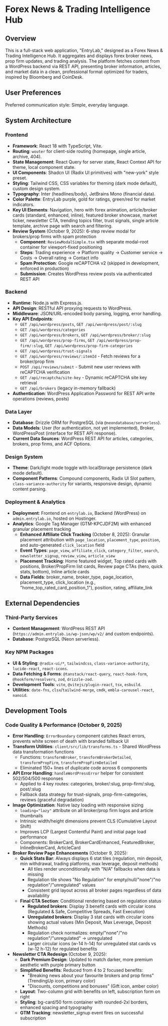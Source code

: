 # Forex News & Trading Intelligence Hub

## Overview
This is a full-stack web application, "EntryLab," designed as a Forex News & Trading Intelligence Hub. It aggregates and displays forex broker news, prop firm updates, and trading analysis. The platform fetches content from a WordPress backend via REST API, presenting broker information, articles, and market data in a clean, professional format optimized for traders, inspired by Bloomberg and CoinDesk.

## User Preferences
Preferred communication style: Simple, everyday language.

## System Architecture

### Frontend
- **Framework**: React 18 with TypeScript, Vite.
- **Routing**: `wouter` for client-side routing (homepage, single article, archive, 404).
- **State Management**: React Query for server state, React Context API for theme, local component state.
- **UI Components**: Shadcn UI (Radix UI primitives) with "new-york" style preset.
- **Styling**: Tailwind CSS, CSS variables for theming (dark mode default), custom design system.
- **Typography**: Inter (headlines/body), JetBrains Mono (financial data).
- **Color Palette**: EntryLab purple, gold for ratings, green/red for market indicators.
- **Key UI Elements**: Navigation, hero with forex animation, article/broker cards (standard, enhanced, inline), featured broker showcase, market ticker, newsletter CTA, trending topics filter, trust signals, single article template, archive page with search and filtering.
- **Review System** (October 9, 2025): 6-step review modal for brokers/prop firms with spam protection
  - **Component**: `ReviewModalSimple.tsx` with separate modal-root container for viewport-fixed positioning
  - **Steps**: Trading experience → Platform quality → Customer service → Costs → Overall rating → Contact info
  - **Spam Protection**: Google reCAPTCHA v2 (skipped in development, enforced in production)
  - **Submission**: Creates WordPress review posts via authenticated REST API

### Backend
- **Runtime**: Node.js with Express.js.
- **API Design**: RESTful API proxying requests to WordPress.
- **Middleware**: JSON/URL-encoded body parsing, logging, error handling.
- **Key API Endpoints**:
    - `GET /api/wordpress/posts`, `GET /api/wordpress/post/:slug`
    - `GET /api/wordpress/categories`
    - `GET /api/wordpress/brokers`, `GET /api/wordpress/broker/:slug`
    - `GET /api/wordpress/prop-firms`, `GET /api/wordpress/prop-firm/:slug`, `GET /api/wordpress/prop-firm-categories`
    - `GET /api/wordpress/trust-signals`
    - `GET /api/wordpress/reviews/:itemId` - Fetch reviews for a broker/prop firm
    - `POST /api/reviews/submit` - Submit new user reviews with reCAPTCHA verification
    - `GET /api/recaptcha/site-key` - Dynamic reCAPTCHA site key retrieval
    - `GET /api/brokers` (legacy in-memory fallback)
- **Authentication**: WordPress Application Password for REST API write operations (reviews, posts)

### Data Layer
- **Database**: Drizzle ORM for PostgreSQL (via `@neondatabase/serverless`).
- **Data Models**: User (for authentication, not yet implemented), Broker, WordPressPost (interface for REST API response).
- **Current Data Sources**: WordPress REST API for articles, categories, brokers, prop firms, and ACF Options.

### Design System
- **Theme**: Dark/light mode toggle with localStorage persistence (dark mode default).
- **Component Patterns**: Compound components, Radix UI Slot pattern, `class-variance-authority` for variants, responsive design, dynamic content parsing.

### Deployment & Analytics
- **Deployment**: Frontend on `entrylab.io`, Backend (WordPress) on `admin.entrylab.io`, hosted on Hostinger.
- **Analytics**: Google Tag Manager (GTM-KPCJDF2M) with enhanced granular placement tracking
  - **Enhanced Affiliate Click Tracking** (October 8, 2025): Granular placement attribution with `page_location`, `placement_type`, `position`, and auto-generated `click_location` field
  - **Event Types**: `page_view`, `affiliate_click`, `category_filter`, `search`, `newsletter_signup`, `review_view`, `article_view`
  - **Placement Tracking**: Home featured widget, Top rated cards with positions, Broker/PropFirm list cards, Review page CTAs (hero, quick stats, bottom), Inline article cards
  - **Data Fields**: broker_name, broker_type, page_location, placement_type, click_location (e.g., "home_top_rated_card_position_1"), position, rating, affiliate_link

## External Dependencies

### Third-Party Services
- **Content Management**: WordPress REST API (`https://admin.entrylab.io/wp-json/wp/v2/` and custom endpoints).
- **Database**: PostgreSQL (Neon serverless).

### Key NPM Packages
- **UI & Styling**: `@radix-ui/*`, `tailwindcss`, `class-variance-authority`, `lucide-react`, `react-icons`.
- **Data Fetching & Forms**: `@tanstack/react-query`, `react-hook-form`, `@hookform/resolvers`, `zod`, `drizzle-zod`.
- **Development Tools**: `vite`, `@vitejs/plugin-react`, `tsx`, `esbuild`.
- **Utilities**: `date-fns`, `clsx`/`tailwind-merge`, `cmdk`, `embla-carousel-react`, `nanoid`.

## Development Tools

### Code Quality & Performance (October 9, 2025)
- **Error Handling**: `ErrorBoundary` component catches React errors, prevents white screen of death with branded fallback UI
- **Transform Utilities**: `client/src/lib/transforms.ts` - Shared WordPress data transformation functions
  - Functions: `transformBroker`, `transformBrokerDetailed`, `transformPropFirm`, `transformPropFirmDetailed`
  - Eliminated 150+ lines of duplicate code across 6 components
- **API Error Handling**: `handleWordPressError` helper for consistent 502/504/500 responses
  - Applied to 4 key routes: categories, broker/:slug, prop-firm/:slug, post/:slug
  - Fallback data strategy for trust-signals, prop-firm-categories, reviews (graceful degradation)
- **Image Optimization**: Native lazy loading with responsive sizing
  - `loading="lazy"` attribute on all broker/prop firm logos and article thumbnails
  - Intrinsic width/height dimensions prevent CLS (Cumulative Layout Shift)
  - Improves LCP (Largest Contentful Paint) and initial page load performance
  - Components: BrokerCard, BrokerCardEnhanced, FeaturedBroker, InlineBrokerCard, ArticleCard
- **Broker Review Page Enhancements** (October 9, 2025):
  - **Quick Stats Bar**: Always displays 6 stat tiles (regulation, min deposit, min withdrawal, trading platforms, max leverage, deposit methods)
    - All tiles render unconditionally with "N/A" fallbacks when data is missing
    - Regulation tile shows "No Regulation" for empty/null/"none"/"no regulation"/"unregulated" values
    - Consistent grid layout across all broker pages regardless of data availability
  - **Final CTA Section**: Conditional rendering based on regulation status
    - **Regulated brokers**: Display 3 benefit cards with circular icons (Regulated & Safe, Competitive Spreads, Fast Execution)
    - **Unregulated brokers**: Display 3 stat cards with circular icons showing actual values (Min Deposit, Max Leverage, Deposit Methods)
    - Regulation check normalizes: empty/"none"/"no regulation"/"unregulated" → unregulated
    - Larger circular icons (w-14 h-14) for unregulated stat cards vs (w-12 h-12) for regulated benefits
- **Newsletter CTA Redesign** (October 9, 2025):
  - **Dark Premium Design**: Updated to match darker, more premium aesthetic with purple primary button
  - **Simplified Benefits**: Reduced from 4 to 2 focused benefits:
    - "Breaking news about your favourite brokers and prop firms" (TrendingUp icon, primary color)
    - "Discounts, competitions and bonuses" (Gift icon, amber color)
  - **Layout**: Two-column grid with benefits on left, subscription form on right
  - **Styling**: bg-card/50 form container with rounded-2xl borders, enhanced spacing and typography
  - **GTM Tracking**: newsletter_signup event fires on successful subscription